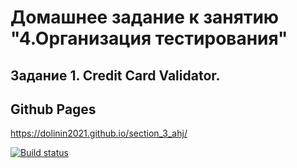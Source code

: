 # Домашнее задание к занятию "4.Организация тестирования"
## Задание 1. Credit Card Validator.

## Github Pages
https://dolinin2021.github.io/section_3_ahj/

[![Build status](https://ci.appveyor.com/api/projects/status/qqyvbn9aejq9rw81?svg=true)](https://ci.appveyor.com/project/Dolinin2021/section-4-ahj)
